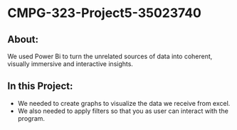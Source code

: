 # CMPG-323-Project5-35023740

## About:
   We used Power Bi to turn the unrelated sources of data into coherent, visually immersive and interactive insights.
   
## In this Project:
  - We needed to create graphs to visualize the data we receive from excel.
  - We also needed to apply filters so that you as user can interact with the program.

